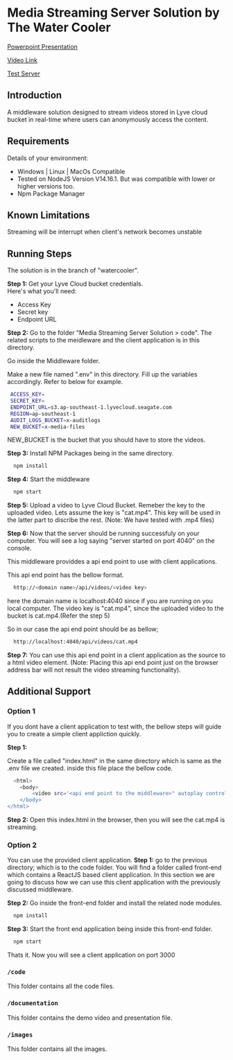 # Media Streaming Server Solution by The Water Cooler

[Powerpoint Presentation](https://docs.google.com/presentation/d/10wmty7K7HCv-a3p8OxNH3ZqIrVCZ4bPY/edit?usp=sharing&ouid=104961336018066608218&rtpof=true&sd=true)

[Video Link](https://youtu.be/Nk0SmgugNwU)

[Test Server](http://lyve-cloud-frontend.s3-website-ap-southeast-1.amazonaws.com/)

## Introduction

A middleware solution designed to stream videos stored in Lyve cloud bucket in real-time where users can anonymously access the content.

## Requirements

Details of your environment:

- Windows | Linux | MacOs Compatible
- Tested on NodeJS Version V14.16.1. But was compatible with lower or higher versions too.
- Npm Package Manager

## Known Limitations

Streaming will be interrupt when client's network becomes unstable

## Running Steps

The solution is in the branch of "watercooler".

**Step 1:** Get your Lyve Cloud bucket credentials.  
Here's what you'll need:

- Access Key
- Secret key
- Endpoint URL

**Step 2:**
Go to the folder "Media Streaming Server Solution > code". The related scripts to the meidleware and the client application is in this directory.

Go inside the Middleware folder.

Make a new file named ".env" in this directory. Fill up the variables accordingly.
Refer to below for example.

```bash
 ACCESS_KEY=
 SECRET_KEY=
 ENDPOINT_URL=s3.ap-southeast-1.lyvecloud.seagate.com
 REGION=ap-southeast-1
 AUDIT_LOGS_BUCKET=x-auditlogs
 NEW_BUCKET=x-media-files
```

NEW_BUCKET is the bucket that you should have to store the videos.

**Step 3:**
Install NPM Packages being in the same directory.

```bash
  npm install
```

**Step 4:**
Start the middleware

```bash
  npm start
```

**Step 5:**
Upload a video to Lyve Cloud Bucket. Remeber the key to the uploaded video. Lets assume the key is "cat.mp4". This key will be used in the latter part to discribe the rest. (Note: We have tested with .mp4 files)

**Step 6:**
Now that the server should be running successfuly on your computer. You will see a log saying "server started on port 4040" on the console.

This middleware providdes a api end point to use with client applications.

This api end point has the bellow format.

```bash
  http://<domain name>/api/videos/<video key>
```

here the domain name is localhost:4040 since if you are running on you local computer. The video key is "cat.mp4", since the uploaded video to the bucket is cat.mp4.(Refer the step 5)

So in our case the api end point should be as bellow;

```bash
  http://localhost:4040/api/videos/cat.mp4
```

**Step 7:**
You can use this api end point in a client application as the source to a html video element. (Note: Placing this api end point just on the browser address bar will not result the video streaming functionality).

## Additional Support

### Option 1

If you dont have a client application to test with, the bellow steps will guide you to create a simple client appliction quickly.

**Step 1:**

Create a file called "index.html" in the same directory which is same as the .env file we created. inside this file place the bellow code.

```bash
  <html>
    <body>
        <video src='<api end point to the middleware>" autoplay controls width="500" height="300"></video>
    </body>
</html>
```

**Step 2:**
Open this index.html in the browser, then you will see the cat.mp4 is streaming.

### Option 2

You can use the provided client application.
**Step 1:**
go to the previous directory; which is to the code folder. You will find a folder called front-end which contains a ReactJS based client application. In this section we are going to discuss how we can use this client application with the previously discussed middleware.

**Step 2:**
Go inside the front-end folder and install the related node modules.

```bash
  npm install
```

**Step 3:**
Start the front end application being inside this front-end folder.

```bash
  npm start
```

Thats it. Now you will see a client application on port 3000

### `/code`

This folder contains all the code files.

### `/documentation`

This folder contains the demo video and presentation file.

### `/images`

This folder contains all the images.
